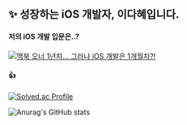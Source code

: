 ## ✨ 성장하는 iOS 개발자, 이다혜입니다.

<!--
**dahae0320/dahae0320** is a ✨ _special_ ✨ repository because its `README.md` (this file) appears on your GitHub profile.

Here are some ideas to get you started:

- 🔭 I’m currently working on ...
- 🌱 I’m currently learning ...
- 👯 I’m looking to collaborate on ...
- 🤔 I’m looking for help with ...
- 💬 Ask me about ...
- 📫 How to reach me: ...
- 😄 Pronouns: ...
- ⚡ Fun fact: ...
-->

#### 저의 iOS 개발 입문은..?

[![맥북 오너 1년차... 그러나 iOS 개발은 1개월차?!](https://img.youtube.com/vi/M678vw6qPrc/0.jpg)](https://youtu.be/M678vw6qPrc?t=0s)


#### 👍

[![Solved.ac Profile](http://mazassumnida.wtf/api/v2/generate_badge?boj=ss7ssy)](https://solved.ac/ss7ssy/)

![Anurag's GitHub stats](https://github-readme-stats.vercel.app/api?username=dahae0320&show_icons=true&theme=radical)

